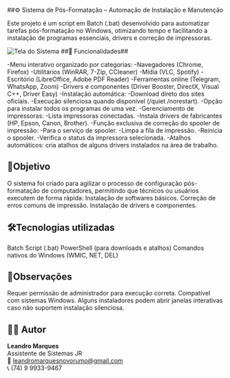 ##⚙️ Sistema de Pós-Formatação – Automação de Instalação e Manutenção

Este projeto é um script em Batch (.bat) desenvolvido para automatizar tarefas pós-formatação no Windows, otimizando tempo e facilitando a instalação de programas essenciais, drivers e correção de impressoras.

![Tela do Sistema]()
##🚀 Funcionalidades##

-Menu interativo organizado por categorias:
-Navegadores (Chrome, Firefox)
-Utilitários (WinRAR, 7-Zip, CCleaner)
-Mídia (VLC, Spotify)
-Escritório (LibreOffice, Adobe PDF Reader)
-Ferramentas online (Telegram, WhatsApp, Zoom)
-Drivers e componentes (Driver Booster, DirectX, Visual C++, Driver Easy)
-Instalação automática:
-Download direto dos sites oficiais.
-Execução silenciosa quando disponível (/quiet /norestart).
-Opção para instalar todos os programas de uma vez.
-Gerenciamento de impressoras:
-Lista impressoras conectadas.
-Instala drivers de fabricantes (HP, Epson, Canon, Brother).
-Função exclusiva de correção do spooler de impressão:
-Para o serviço de spooler.
-Limpa a fila de impressão.
-Reinicia o spooler.
-Verifica o status da impressora selecionada.
-Atalhos automáticos: cria atalhos de alguns drivers instalados na área de trabalho.

## 🎯Objetivo
O sistema foi criado para agilizar o processo de configuração pós-formatação de computadores, permitindo que técnicos ou usuários executem de forma rápida:
Instalação de softwares básicos.
Correção de erros comuns de impressão.
Instalação de drivers e componentes.

## 🛠️Tecnologias utilizadas
Batch Script (.bat)
PowerShell (para downloads e atalhos)
Comandos nativos do Windows (WMIC, NET, DEL)

## 📌Observações
Requer permissão de administrador para execução correta.
Compatível com sistemas Windows.
Alguns instaladores podem abrir janelas interativas caso não suportem instalação silenciosa.

## 👨‍💻 Autor
**Leandro Marques**  
Assistente de Sistemas JR  
📧 leandromarquesnovorumo@gmail.com  
📞 (74) 9 9933-9467
